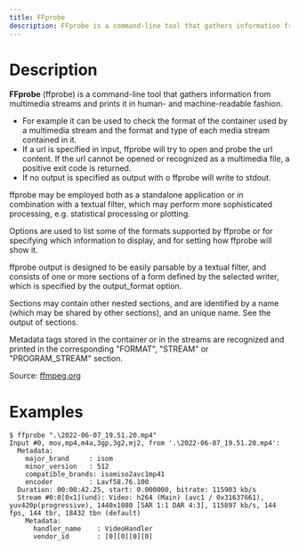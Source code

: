 ```yaml
---
title: FFprobe
description: FFprobe is a command-line tool that gathers information from multimedia streams and prints it in human- and machine-readable fashion.
---
```

# Description
**FFprobe** (ffprobe) is a command-line tool that gathers information from multimedia streams and prints it in human- and machine-readable fashion.
* For example it can be used to check the format of the container used by a multimedia stream and the format and type of each media stream contained in it.
* If a url is specified in input, ffprobe will try to open and probe the url content. If the url cannot be opened or recognized as a multimedia file, a positive exit code is returned.
* If no output is specified as output with o ffprobe will write to stdout.

ffprobe may be employed both as a standalone application or in combination with a textual filter, which may perform more sophisticated processing, e.g. statistical processing or plotting.

Options are used to list some of the formats supported by ffprobe or for specifying which information to display, and for setting how ffprobe will show it.

ffprobe output is designed to be easily parsable by a textual filter, and consists of one or more sections of a form defined by the selected writer, which is specified by the output_format option.

Sections may contain other nested sections, and are identified by a name (which may be shared by other sections), and an unique name. See the output of sections.

Metadata tags stored in the container or in the streams are recognized and printed in the corresponding "FORMAT", "STREAM" or "PROGRAM_STREAM" section.

Source: [ffmpeg.org](https://www.ffmpeg.org/ffprobe.html)

# Examples
```
$ ffprobe ".\2022-06-07_19.51.20.mp4"
Input #0, mov,mp4,m4a,3gp,3g2,mj2, from '.\2022-06-07_19.51.20.mp4':
  Metadata:
    major_brand     : isom
    minor_version   : 512
    compatible_brands: isomiso2avc1mp41
    encoder         : Lavf58.76.100
  Duration: 00:00:42.25, start: 0.000000, bitrate: 115903 kb/s
  Stream #0:0[0x1](und): Video: h264 (Main) (avc1 / 0x31637661), yuv420p(progressive), 1440x1080 [SAR 1:1 DAR 4:3], 115897 kb/s, 144 fps, 144 tbr, 18432 tbn (default)
    Metadata:
      handler_name    : VideoHandler
      vendor_id       : [0][0][0][0]
```
